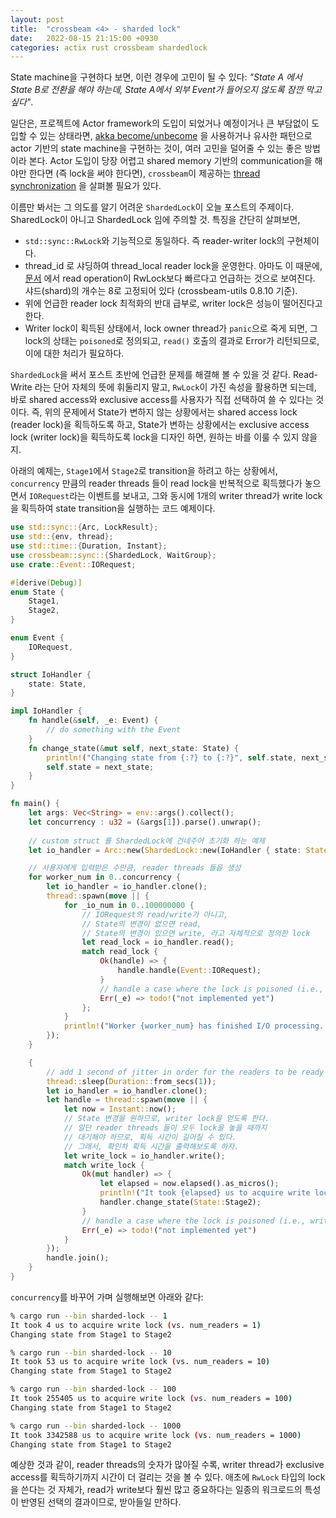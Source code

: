 ```yaml
---
layout: post
title:  "crossbeam <4> - sharded lock"
date:   2022-08-15 21:15:00 +0930
categories: actix rust crossbeam shardedlock
---
```


State machine을 구현하다 보면, 이런 경우에 고민이 될 수 있다:
*"State A 에서 State B로 전환을 해야 하는데, State A에서 외부 Event가 들어오지 않도록
잠깐 막고 싶다"*. 

일단은, 프로젝트에 Actor framework의 도입이 되었거나 예정이거나 
큰 부담없이 도입할 수 있는 상태라면, 
[akka become/unbecome](https://doc.akka.io/docs/akka/current/actors.html#become-unbecome) 
을 사용하거나 유사한 패턴으로 actor 기반의 state machine을 구현하는 것이, 
여러 고민을 덜어줄 수 있는 좋은 방법이라 본다. 
Actor 도입이 당장 어렵고 shared memory 기반의 communication을 해야만 한다면
(즉 lock을 써야 한다면), `crossbeam`이 제공하는 [thread synchronization](https://docs.rs/crossbeam/latest/crossbeam/#thread-synchronization)
 을 살펴볼 필요가 있다.

이름만 봐서는 그 의도를 알기 어려운 `ShardedLock`이 오늘 포스트의 주제이다.
SharedLock이 아니고 ShardedLock 임에 주의할 것.
특징을 간단히 살펴보면, 

* `std::sync::RwLock`와 기능적으로 동일하다. 즉 reader-writer lock의 구현체이다.
* thread_id 로 샤딩하여 thread_local reader lock을 운영한다. 아마도 이 때문에,
[문서](https://docs.rs/crossbeam/latest/crossbeam/sync/struct.ShardedLock.html) 에서 read operation이 RwLock보다 빠르다고 언급하는 것으로 보여진다. 
샤드(shard)의 개수는 8로 고정되어 있다 (crossbeam-utils 0.8.10 기준).
* 위에 언급한 reader lock 최적화의 반대 급부로, writer lock은 성능이 떨어진다고 한다.
* Writer lock이 획득된 상태에서, lock owner thread가 `panic`으로 죽게 되면,
그 lock의 상태는 `poisoned`로 정의되고, `read()` 호출의 결과로 Error가 리턴되므로, 
이에 대한 처리가 필요하다.

`ShardedLock`을 써서 포스트 초반에 언급한 문제를 해결해 볼 수 있을 것 같다.
Read-Write 라는 단어 자체의 뜻에 휘둘리지 말고, `RwLock`이 가진 속성을 활용하면 되는데, 
바로 shared access와 exclusive access를 사용자가 직접 선택하여 쓸 수 있다는 것이다.
즉, 위의 문제에서 State가 변하지 않는 상황에서는 shared access lock (reader lock)을
획득하도록 하고, State가 변하는 상황에서는 exclusive access lock (writer lock)을
획득하도록 lock을 디자인 하면, 원하는 바를 이룰 수 있지 않을지. 

아래의 예제는, `Stage1`에서 `Stage2`로 transition을 하려고 하는 상황에서,
`concurrency` 만큼의 reader threads 들이 read lock을 반복적으로 획득했다가
놓으면서 `IORequest`라는 이벤트를 보내고, 그와 동시에 1개의 writer thread가
write lock을 획득하여 state transition을 실행하는 코드 예제이다.

```rust
use std::sync::{Arc, LockResult};
use std::{env, thread};
use std::time::{Duration, Instant};
use crossbeam::sync::{ShardedLock, WaitGroup};
use crate::Event::IORequest;

#[derive(Debug)]
enum State {
    Stage1,
    Stage2,
}

enum Event {
    IORequest,
}

struct IoHandler {
    state: State,
}

impl IoHandler {
    fn handle(&self, _e: Event) {
        // do something with the Event
    }
    fn change_state(&mut self, next_state: State) {
        println!("Changing state from {:?} to {:?}", self.state, next_state);
        self.state = next_state;
    }
}

fn main() {
    let args: Vec<String> = env::args().collect();
    let concurrency : u32 = (&args[1]).parse().unwrap();
 
    // custom struct 를 ShardedLock에 건네주어 초기화 하는 예제
    let io_handler = Arc::new(ShardedLock::new(IoHandler { state: State::Stage1 }));

    // 사용자에게 입력받은 수만큼, reader threads 들을 생성
    for worker_num in 0..concurrency {
        let io_handler = io_handler.clone();
        thread::spawn(move || {
            for _io_num in 0..100000000 {
                // IORequest의 read/write가 아니고,
                // State의 변경이 없으면 read,
                // State의 변경이 있으면 write, 라고 자체적으로 정의한 lock
                let read_lock = io_handler.read();
                match read_lock {
                    Ok(handle) => {
                        handle.handle(Event::IORequest);
                    }
                    // handle a case where the lock is poisoned (i.e., write-lock had been acquired but its owner died)
                    Err(_e) => todo!("not implemented yet")
                };
            }
            println!("Worker {worker_num} has finished I/O processing...");
        });
    }

    {
        // add 1 second of jitter in order for the readers to be ready
        thread::sleep(Duration::from_secs(1));
        let io_handler = io_handler.clone();
        let handle = thread::spawn(move || {
            let now = Instant::now();
            // State 변경을 원하므로, writer lock을 얻도록 한다.
            // 일단 reader threads 들이 모두 lock을 놓을 때까지
            // 대기해야 하므로, 획득 시간이 길어질 수 있다.
            // 그래서, 확인차 획득 시간을 출력해보도록 하자.
            let write_lock = io_handler.write();
            match write_lock {
                Ok(mut handler) => {
                    let elapsed = now.elapsed().as_micros();
                    println!("It took {elapsed} us to acquire write lock (vs. num_readers = {concurrency})");
                    handler.change_state(State::Stage2);
                }
                // handle a case where the lock is poisoned (i.e., write-lock had been acquired but its owner died)
                Err(_e) => todo!("not implemented yet")
            }
        });
        handle.join();
    }
}
```

`concurrency`를 바꾸어 가며 실행해보면 아래와 같다:
```bash
% cargo run --bin sharded-lock -- 1
It took 4 us to acquire write lock (vs. num_readers = 1)
Changing state from Stage1 to Stage2

% cargo run --bin sharded-lock -- 10
It took 53 us to acquire write lock (vs. num_readers = 10)
Changing state from Stage1 to Stage2

% cargo run --bin sharded-lock -- 100
It took 255405 us to acquire write lock (vs. num_readers = 100)
Changing state from Stage1 to Stage2

% cargo run --bin sharded-lock -- 1000
It took 3342588 us to acquire write lock (vs. num_readers = 1000)
Changing state from Stage1 to Stage2
```
예상한 것과 같이, reader threads의 숫자가 많아질 수록, writer thread가
exclusive access를 획득하기까지 시간이 더 걸리는 것을 볼 수 있다.
애초에 `RwLock` 타입의 lock을 쓴다는 것 자체가, read가 write보다 훨씬 많고
중요하다는 일종의 워크로드의 특성이 반영된 선택의 결과이므로, 받아들일 만하다.